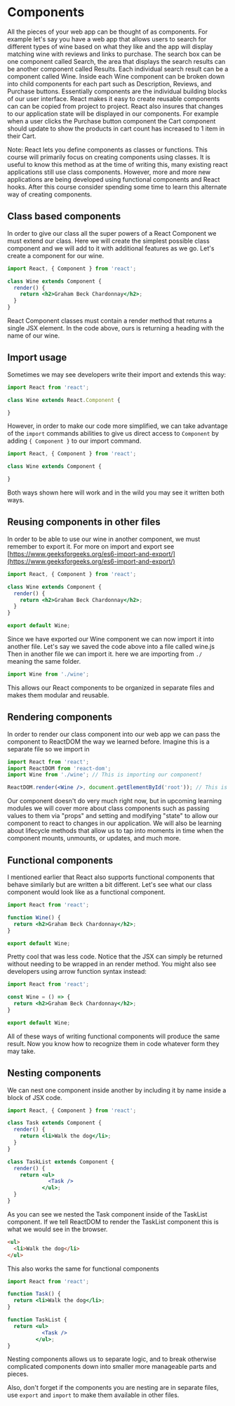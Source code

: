 # Components

All the pieces of your web app can be thought of as components. For example let's say you have a web app that allows users to search for different types of wine based on what they like and the app will display matching wine with reviews and links to purchase. The search box can be one component called Search, the area that displays the search results can be another component called Results. Each individual search result can be a component called Wine. Inside each Wine component can be broken down into child components for each part such as Description, Reviews, and Purchase buttons. Essentially components are the individual building blocks of our user interface. React makes it easy to create reusable components can can be copied from project to project. React also insures that changes to our application state will be displayed in our components. For example when a user clicks the Purchase button component the Cart component should update to show the products in cart count has increased to 1 item in their Cart.

Note: React lets you define components as classes or functions. This course will primarily focus on creating components using classes. It is useful to know this method as at the time of writing this, many existing react applications still use class components. However, more and more new applications are being developed using functional components and React hooks. After this course consider spending some time to learn this alternate way of creating components.

## Class based components

In order to give our class all the super powers of a React Component we must extend our class. Here we will create the simplest possible class component and we will add to it with additional features as we go. Let's create a component for our wine.

```jsx
import React, { Component } from 'react';

class Wine extends Component {
  render() {
    return <h2>Graham Beck Chardonnay</h2>;
  }
}
```

React Component classes must contain a render method that returns a single JSX element. In the code above, ours is returning a heading with the name of our wine.

## Import usage

Sometimes we may see developers write their import and extends this way:

```jsx
import React from 'react';

class Wine extends React.Component {

}
```

However, in order to make our code more simplified, we can take advantage of the `import` commands abilities to give us direct access to `Component` by adding `{ Component }` to our import command.

```jsx
import React, { Component } from 'react';

class Wine extends Component {

}
```

Both ways shown here will work and in the wild you may see it written both ways.

## Reusing components in other files

In order to be able to use our wine in another component, we must remember to export it. For more on import and export see [https://www.geeksforgeeks.org/es6-import-and-export/](https://www.geeksforgeeks.org/es6-import-and-export/)

```jsx
import React, { Component } from 'react';

class Wine extends Component {
  render() {
    return <h2>Graham Beck Chardonnay</h2>;
  }
}

export default Wine;
```

Since we have exported our Wine component we can now import it into another file. Let's say we saved the code above into a file called wine.js Then in another file we can import it. here we are importing from `./` meaning the same folder.

```javascript
import Wine from './wine';
```

This allows our React components to be organized in separate files and makes them modular and reusable.

## Rendering components

In order to render our class component into our web app we can pass the component to ReactDOM the way we learned before. Imagine this is a separate file so we import in 

```jsx
import React from 'react';
import ReactDOM from 'react-dom';
import Wine from './wine'; // This is importing our component!

ReactDOM.render(<Wine />, document.getElementById('root')); // This is rendering our component into the DOM.
```

Our component doesn't do very much right now, but in upcoming learning modules we will cover more about class components such as passing values to them via "props" and setting and modifying "state" to allow our component to react to changes in our application. We will also be learning about lifecycle methods that allow us to tap into moments in time when the component mounts, unmounts, or updates, and much more.

## Functional components

I mentioned earlier that React also supports functional components that behave similarly but are written a bit different. Let's see what our class component would look like as a functional component.

```jsx
import React from 'react';

function Wine() {
  return <h2>Graham Beck Chardonnay</h2>;
}

export default Wine;
```

Pretty cool that was less code. Notice that the JSX can simply be returned without needing to be wrapped in an render method. You might also see developers using arrow function syntax instead:

```jsx
import React from 'react';

const Wine = () => {
  return <h2>Graham Beck Chardonnay</h2>;
}

export default Wine;
```

All of these ways of writing functional components will produce the same result. Now you know how to recognize them in code whatever form they may take.

## Nesting components

We can nest one component inside another by including it by name inside a block of JSX code.

```jsx
import React, { Component } from 'react';

class Task extends Component {
  render() {
    return <li>Walk the dog</li>;
  }
}

class TaskList extends Component {
  render() {
    return <ul>
             <Task />
           </ul>;
  }
}
```

As you can see we nested the Task component inside of the TaskList component. If we tell ReactDOM to render the TaskList component this is what we would see in the browser.

```html
<ul>
  <li>Walk the dog</li>
</ul>
```

This also works the same for functional components

```jsx
import React from 'react';

function Task() {
  return <li>Walk the dog</li>;
}

function TaskList {
  return <ul>
           <Task />
         </ul>;
}
```

Nesting components allows us to separate logic, and to break otherwise complicated components down into smaller more manageable parts and pieces.

Also, don't forget if the components you are nesting are in separate files, use `export` and `import` to make them available in other files.